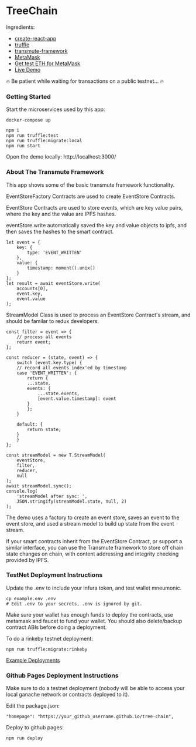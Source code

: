 # TreeChain

Ingredients:

- [create-react-app](https://github.com/facebook/create-react-app)
- [truffle](https://github.com/trufflesuite/truffle)
- [transmute-framework](https://github.com/or13/transmute)
- [MetaMask](https://metamask.io/)
- [Get test ETH for MetaMask](https://faucet.metamask.io/)
- [Live Demo](https://or13.github.io/tree-chain/)

🔥 Be patient while waiting for transactions on a public testnet... 🔥

### Getting Started

Start the microservices used by this app:

```
docker-compose up
```

```
npm i
npm run truffle:test
npm run truffle:migrate:local
npm run start
```

Open the demo locally: http://localhost:3000/

### About The Transmute Framework

This app shows some of the basic transmute framework functionality.

EventStoreFactory Contracts are used to create EventStore Contracts.

EventStore Contracts are used to store events, which are key value pairs, where the key and the value are IPFS hashes.

eventStore.write automatically saved the key and value objects to ipfs, and then saves the hashes to the smart contract.

```
let event = {
    key: {
        type: 'EVENT_WRITTEN'
    },
    value: {
        timestamp: moment().unix()
    }
};
let result = await eventStore.write(
    accounts[0],
    event.key,
    event.value
);
```

StreamModel Class is used to process an EventStore Contract's stream, and should be familar to redux developers.

```
const filter = event => {
    // process all events
    return event;
};

const reducer = (state, event) => {
    switch (event.key.type) {
    // record all events index'ed by timestamp
    case 'EVENT_WRITTEN': {
        return {
        ...state,
        events: {
            ...state.events,
            [event.value.timestamp]: event
        }
        };
    }

    default: {
        return state;
    }
    }
};

const streamModel = new T.StreamModel(
    eventStore,
    filter,
    reducer,
    null
);
await streamModel.sync();
console.log(
    'streamModel after sync: ',
    JSON.stringify(streamModel.state, null, 2)
);
```

The demo uses a factory to create an event store, saves an event to the event store, and used a stream model to build up state from the event stream.

If your smart contracts inherit from the EventStore Contract, or support a similar interface, you can use the Transmute framework to store off chain state changes on chain, with content addressing and integrity checking provided by IPFS.

### TestNet Deployment Instructions

Update the .env to include your infura token, and test wallet mneumonic.

```
cp example.env .env
# Edit .env to your secrets, .env is ignored by git.
```

Make sure your wallet has enough funds to deploy the contracts, use metamask and faucet to fund your wallet. You should also delete/backup contract ABIs before doing a deployment.

To do a rinkeby testnet deployment:

```
npm run truffle:migrate:rinkeby
```

[Example Deployments](https://rinkeby.etherscan.io/address/0xe7245d0652291fc42bff53f6055e0e17ffb50b83)

### Github Pages Deployment Instructions

Make sure to do a testnet deployment (nobody will be able to access your local ganache network or contracts deployed to it).

Edit the package.json:

```
"homepage": "https://your_github_username.github.io/tree-chain",
```

Deploy to github pages:

```
npm run deploy
```
